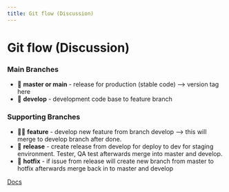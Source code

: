 ```yaml
---
title: Git flow (Discussion)
---
```


# Git flow (Discussion)

### Main Branches

- 📝 **master or main** - release for production (stable code) --> version tag here
- 🎨 **develop** - development code base to feature branch

### Supporting Branches

- 🧑‍💻 **feature** - develop new feature from branch develop --> this will merge to develop branch after done.
- 🤹 **release** - create release from develop for deploy to dev for staging environment. Tester, QA test afterwards merge into master and develop.
- 🎥 **hotfix** - if issue from release will create new branch from master to hotfix afterwards merge back in to master and develop

[Docs](https://github.com/nvie/gitflow)

